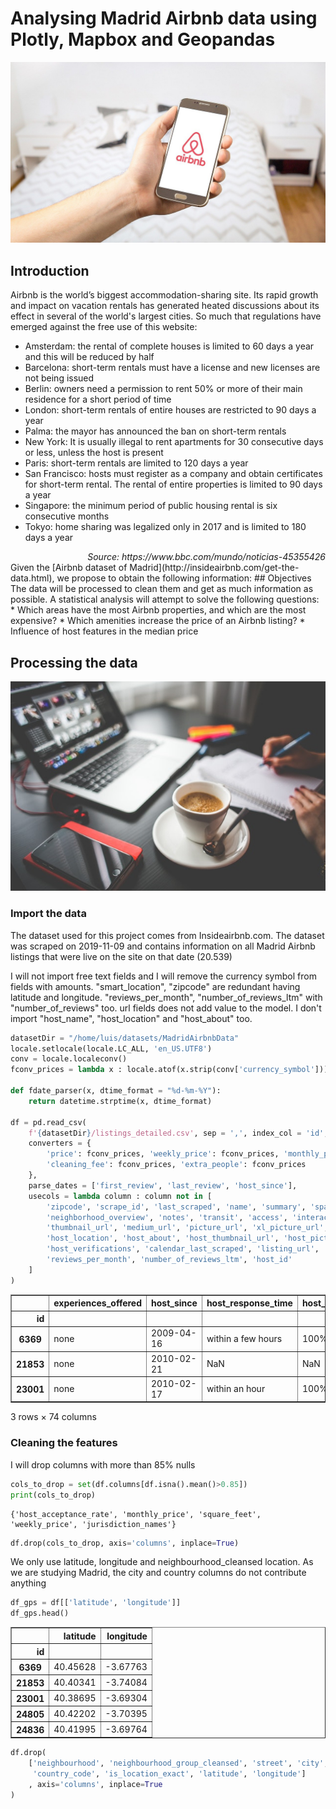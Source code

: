 # Analysing Madrid Airbnb data using Plotly, Mapbox and Geopandas
![Image](images/airbnb-2384737_1280.jpg)

## Introduction
Airbnb is the world’s biggest accommodation-sharing site. Its rapid growth and impact on vacation rentals has generated heated discussions about its effect in several of the world's largest cities. So much that regulations have emerged against the free use of this website:

* Amsterdam: the rental of complete houses is limited to 60 days a year and this will be reduced by half
* Barcelona: short-term rentals must have a license and new licenses are not being issued
* Berlin: owners need a permission to rent 50% or more of their main residence for a short period of time
* London: short-term rentals of entire houses are restricted to 90 days a year
* Palma: the mayor has announced the ban on short-term rentals
* New York: It is usually illegal to rent apartments for 30 consecutive days or less, unless the host is present
* Paris: short-term rentals are limited to 120 days a year
* San Francisco: hosts must register as a company and obtain certificates for short-term rental. The rental of entire properties is limited to 90 days a year
* Singapore: the minimum period of public housing rental is six consecutive months
* Tokyo: home sharing was legalized only in 2017 and is limited to 180 days a year
<div style="text-align: right"><i>Source: https://www.bbc.com/mundo/noticias-45355426</i></div>
Given the [Airbnb dataset of Madrid](http://insideairbnb.com/get-the-data.html), we propose to obtain the following information:
## Objectives
The data will be processed to clean them and get as much information as possible. A statistical analysis will attempt to solve the following questions:
* Which areas have the most Airbnb properties, and which are the most expensive?
* Which amenities increase the price of an Airbnb listing?
* Influence of host features in the median price

## Processing the data
![Image](images/blur-business-coffee-commerce-273222.jpg)

### Import the data
The dataset used for this project comes from Insideairbnb.com. The dataset was scraped on 2019-11-09 and contains information on all Madrid Airbnb listings that were live on the site on that date (20.539)

I will not import free text fields and I will remove the currency symbol from fields with amounts. "smart_location", "zipcode" are redundant having latitude and longitude. "reviews_per_month", "number_of_reviews_ltm" with "number_of_reviews" too. url fields does not add value to the model. I don't import "host_name", "host_location" and "host_about" too.

```python
datasetDir = "/home/luis/datasets/MadridAirbnbData"
locale.setlocale(locale.LC_ALL, 'en_US.UTF8') 
conv = locale.localeconv()
fconv_prices = lambda x : locale.atof(x.strip(conv['currency_symbol'])) if x else np.nan 

def fdate_parser(x, dtime_format = "%d-%m-%Y"):
    return datetime.strptime(x, dtime_format) 
    
df = pd.read_csv(
    f'{datasetDir}/listings_detailed.csv', sep = ',', index_col = 'id', 
    converters = {
        'price': fconv_prices, 'weekly_price': fconv_prices, 'monthly_price': fconv_prices, 'security_deposit': fconv_prices,
        'cleaning_fee': fconv_prices, 'extra_people': fconv_prices
    },
    parse_dates = ['first_review', 'last_review', 'host_since'],
    usecols = lambda column : column not in [
        'zipcode', 'scrape_id', 'last_scraped', 'name', 'summary', 'space', 'description', 
        'neighborhood_overview', 'notes', 'transit', 'access', 'interaction', 'house_rules', 
        'thumbnail_url', 'medium_url', 'picture_url', 'xl_picture_url', 'host_url', 'host_name', 
        'host_location', 'host_about', 'host_thumbnail_url', 'host_picture_url', 'host_neighbourhood', 
        'host_verifications', 'calendar_last_scraped', 'listing_url', 'smart_location',
        'reviews_per_month', 'number_of_reviews_ltm', 'host_id'
    ]
)
```
<div>
<style scoped>
    .dataframe tbody tr th:only-of-type {
        vertical-align: middle;
    }

    .dataframe tbody tr th {
        vertical-align: top;
    }

    .dataframe thead th {
        text-align: right;
    }
</style>
<table border="1" class="dataframe">
  <thead>
    <tr style="text-align: right;">
      <th></th>
      <th>experiences_offered</th>
      <th>host_since</th>
      <th>host_response_time</th>
      <th>host_response_rate</th>
      <th>host_acceptance_rate</th>
      <th>host_is_superhost</th>
      <th>host_listings_count</th>
      <th>host_total_listings_count</th>
      <th>host_has_profile_pic</th>
      <th>host_identity_verified</th>
      <th>...</th>
      <th>jurisdiction_names</th>
      <th>instant_bookable</th>
      <th>is_business_travel_ready</th>
      <th>cancellation_policy</th>
      <th>require_guest_profile_picture</th>
      <th>require_guest_phone_verification</th>
      <th>calculated_host_listings_count</th>
      <th>calculated_host_listings_count_entire_homes</th>
      <th>calculated_host_listings_count_private_rooms</th>
      <th>calculated_host_listings_count_shared_rooms</th>
    </tr>
    <tr>
      <th>id</th>
      <th></th>
      <th></th>
      <th></th>
      <th></th>
      <th></th>
      <th></th>
      <th></th>
      <th></th>
      <th></th>
      <th></th>
      <th></th>
      <th></th>
      <th></th>
      <th></th>
      <th></th>
      <th></th>
      <th></th>
      <th></th>
      <th></th>
      <th></th>
      <th></th>
    </tr>
  </thead>
  <tbody>
    <tr>
      <th>6369</th>
      <td>none</td>
      <td>2009-04-16</td>
      <td>within a few hours</td>
      <td>100%</td>
      <td>NaN</td>
      <td>f</td>
      <td>2.0</td>
      <td>2.0</td>
      <td>t</td>
      <td>f</td>
      <td>...</td>
      <td>NaN</td>
      <td>f</td>
      <td>f</td>
      <td>flexible</td>
      <td>f</td>
      <td>f</td>
      <td>2</td>
      <td>0</td>
      <td>2</td>
      <td>0</td>
    </tr>
    <tr>
      <th>21853</th>
      <td>none</td>
      <td>2010-02-21</td>
      <td>NaN</td>
      <td>NaN</td>
      <td>NaN</td>
      <td>f</td>
      <td>2.0</td>
      <td>2.0</td>
      <td>t</td>
      <td>t</td>
      <td>...</td>
      <td>NaN</td>
      <td>f</td>
      <td>f</td>
      <td>strict_14_with_grace_period</td>
      <td>f</td>
      <td>f</td>
      <td>2</td>
      <td>0</td>
      <td>2</td>
      <td>0</td>
    </tr>
    <tr>
      <th>23001</th>
      <td>none</td>
      <td>2010-02-17</td>
      <td>within an hour</td>
      <td>100%</td>
      <td>NaN</td>
      <td>f</td>
      <td>9.0</td>
      <td>9.0</td>
      <td>t</td>
      <td>f</td>
      <td>...</td>
      <td>NaN</td>
      <td>f</td>
      <td>f</td>
      <td>moderate</td>
      <td>f</td>
      <td>f</td>
      <td>5</td>
      <td>5</td>
      <td>0</td>
      <td>0</td>
    </tr>
  </tbody>
</table>
<p>3 rows × 74 columns</p>
</div>



### Cleaning the features

I will drop columns with more than 85% nulls


```python
cols_to_drop = set(df.columns[df.isna().mean()>0.85])
print(cols_to_drop)
```

    {'host_acceptance_rate', 'monthly_price', 'square_feet', 'weekly_price', 'jurisdiction_names'}



```python
df.drop(cols_to_drop, axis='columns', inplace=True)
```

We only use latitude, longitude and neighbourhood_cleansed location. As we are studying Madrid, the city and country columns do not contribute anything


```python
df_gps = df[['latitude', 'longitude']]
df_gps.head()
```




<div>
<style scoped>
    .dataframe tbody tr th:only-of-type {
        vertical-align: middle;
    }

    .dataframe tbody tr th {
        vertical-align: top;
    }

    .dataframe thead th {
        text-align: right;
    }
</style>
<table border="1" class="dataframe">
  <thead>
    <tr style="text-align: right;">
      <th></th>
      <th>latitude</th>
      <th>longitude</th>
    </tr>
    <tr>
      <th>id</th>
      <th></th>
      <th></th>
    </tr>
  </thead>
  <tbody>
    <tr>
      <th>6369</th>
      <td>40.45628</td>
      <td>-3.67763</td>
    </tr>
    <tr>
      <th>21853</th>
      <td>40.40341</td>
      <td>-3.74084</td>
    </tr>
    <tr>
      <th>23001</th>
      <td>40.38695</td>
      <td>-3.69304</td>
    </tr>
    <tr>
      <th>24805</th>
      <td>40.42202</td>
      <td>-3.70395</td>
    </tr>
    <tr>
      <th>24836</th>
      <td>40.41995</td>
      <td>-3.69764</td>
    </tr>
  </tbody>
</table>
</div>




```python
df.drop(
    ['neighbourhood', 'neighbourhood_group_cleansed', 'street', 'city', 'state', 'country', 
     'country_code', 'is_location_exact', 'latitude', 'longitude']
    , axis='columns', inplace=True
)
```